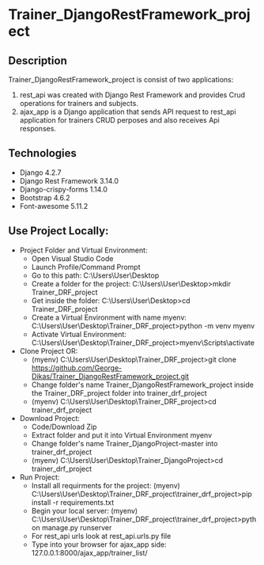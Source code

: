 # Trainer_DjangoRestFramework_project
## Description
Trainer_DjangoRestFramework_project is consist of two applications:
1) rest_api was created with Django Rest Framework and provides Crud operations for trainers and subjects.
2) ajax_app is a Django application that sends API request to rest_api application for trainers CRUD perposes and also receives Api responses.     
## Technologies
* Django 4.2.7
* Django Rest Framework 3.14.0
* Django-crispy-forms 1.14.0
* Bootstrap 4.6.2
* Font-awesome 5.11.2
## Use Project Locally:
* Project Folder and Virtual Environment:		
  - Open Visual Studio Code
  - Launch Profile/Command Prompt																										
  - Go to this path: C:\Users\User\Desktop																					
  - Create a folder for the project: C:\Users\User\Desktop>mkdir Trainer_DRF_project							
  - Get inside the folder: C:\Users\User\Desktop>cd Trainer_DRF_project																							
  - Create a Virtual Environment with name myenv: C:\Users\User\Desktop\Trainer_DRF_project>python -m venv myenv					
  - Activate Virtual Environment: C:\Users\User\Desktop\Trainer_DRF_project>myenv\Scripts\activate										
* Clone Project OR:                                                                                                                     									
  - (myenv) C:\Users\User\Desktop\Trainer_DRF_project>git clone https://github.com/George-Dikas/Trainer_DjangoRestFramework_project.git
  - Change folder's name Trainer_DjangoRestFramework_project inside the Trainer_DRF_project	folder into trainer_drf_project			
  - (myenv) C:\Users\User\Desktop\Trainer_DRF_project>cd trainer_drf_project	
* Download Project:
  - Code/Download Zip
  - Extract folder and put it into Virtual Environment myenv
  - Change folder's name Trainer_DjangoProject-master into trainer_drf_project
  - (myenv) C:\Users\User\Desktop\Trainer_DjangoProject>cd trainer_drf_project
* Run Project: 
  - Install all requirments for the project: 
    (myenv) C:\Users\User\Desktop\Trainer_DRF_project\trainer_drf_project>pip install -r requirements.txt
  - Begin your local server: 
    (myenv) C:\Users\User\Desktop\Trainer_DRF_project\trainer_drf_project>python manage.py runserver
  - For rest_api urls look at rest_api.urls.py file
  - Type into your browser for ajax_app side: 127.0.0.1:8000/ajax_app/trainer_list/
